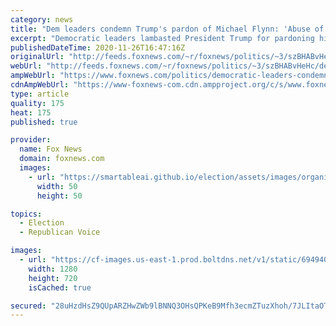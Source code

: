 ```yaml
---
category: news
title: "Dem leaders condemn Trump's pardon of Michael Flynn: 'Abuse of power'"
excerpt: "Democratic leaders lambasted President Trump for pardoning his former national security adviser Michael Flynn on Wednesday, condemning the move as a \"brazen\" abuse of power. "
publishedDateTime: 2020-11-26T16:47:16Z
originalUrl: "http://feeds.foxnews.com/~r/foxnews/politics/~3/szBHABvHeHc/democratic-leaders-condemn-trumps-pardoning-of-michael-flynn-abuse-of-power"
webUrl: "http://feeds.foxnews.com/~r/foxnews/politics/~3/szBHABvHeHc/democratic-leaders-condemn-trumps-pardoning-of-michael-flynn-abuse-of-power"
ampWebUrl: "https://www.foxnews.com/politics/democratic-leaders-condemn-trumps-pardoning-of-michael-flynn-abuse-of-power.amp"
cdnAmpWebUrl: "https://www-foxnews-com.cdn.ampproject.org/c/s/www.foxnews.com/politics/democratic-leaders-condemn-trumps-pardoning-of-michael-flynn-abuse-of-power.amp"
type: article
quality: 175
heat: 175
published: true

provider:
  name: Fox News
  domain: foxnews.com
  images:
    - url: "https://smartableai.github.io/election/assets/images/organizations/foxnews.com-50x50.jpg"
      width: 50
      height: 50

topics:
  - Election
  - Republican Voice

images:
  - url: "https://cf-images.us-east-1.prod.boltdns.net/v1/static/694940094001/76bd622f-fcba-4d7b-bb97-89d043391e11/7a684cb0-6b30-4f99-a87f-ee7e37eebddd/1280x720/match/image.jpg"
    width: 1280
    height: 720
    isCached: true

secured: "28uHzdHsZ9QUpARZHwZWb9lBNNQ3OHsQPKeB9Mfh3ecmZTuzXhoh/7JLItaOTm5eUBmlU7/yFxvIDQuadBXlKp9DIp7eeCTUXfepX5BFaxWQ67bPTP7f+7VYZ2UEf1l6yd3ixSCGb5QHYH4pqekU1WxjasbYFg3nY4g2mVymHwdpRlT974i08G5cA5tKoyFptPMS9bc0/sZgdTp2AuRhNblVVUizBwddX6yQRf6WakBbB+f965rYyzSlq8XLgtBEoYTA3Y1T47wBxKtrWiRMS/aobwdQO0iyE7ke0tVs/FcMnpxjPo4CEn8scLjxcBeNF5FoIc3k9C/Gpb9/xP3mpXXyKhnVN5PqGM8BUfgsBsI=;5tq1OhzrVV+fM05VyJ4r1A=="
---
```


